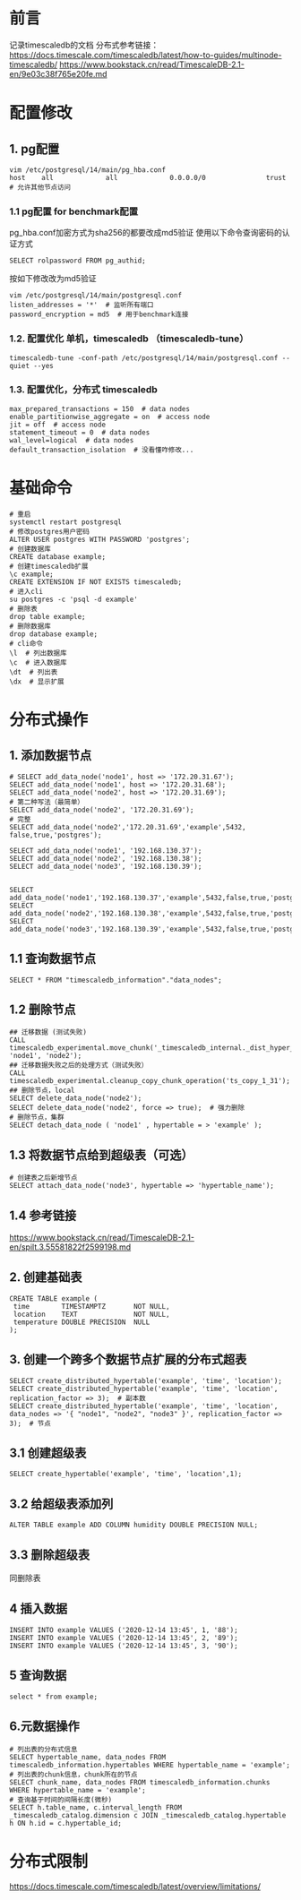 # 前言
记录timescaledb的文档
分布式参考链接：
https://docs.timescale.com/timescaledb/latest/how-to-guides/multinode-timescaledb/
https://www.bookstack.cn/read/TimescaleDB-2.1-en/9e03c38f765e20fe.md

# 配置修改
## 1. pg配置
```
vim /etc/postgresql/14/main/pg_hba.conf 
host    all             all             0.0.0.0/0               trust  # 允许其他节点访问
```
### 1.1 pg配置 for benchmark配置
pg_hba.conf加密方式为sha256的都要改成md5验证
使用以下命令查询密码的认证方式
```
SELECT rolpassword FROM pg_authid;
```
按如下修改改为md5验证
```
vim /etc/postgresql/14/main/postgresql.conf 
listen_addresses = '*'  # 监听所有端口
password_encryption = md5  # 用于benchmark连接
```
### 1.2. 配置优化 单机，timescaledb （timescaledb-tune）
```
timescaledb-tune -conf-path /etc/postgresql/14/main/postgresql.conf --quiet --yes
```
### 1.3. 配置优化，分布式 timescaledb
```
max_prepared_transactions = 150  # data nodes
enable_partitionwise_aggregate = on  # access node
jit = off  # access node
statement_timeout = 0  # data nodes
wal_level=logical  # data nodes
default_transaction_isolation  # 没看懂咋修改...
```
# 基础命令
```
# 重启
systemctl restart postgresql
# 修改postgres用户密码
ALTER USER postgres WITH PASSWORD 'postgres';
# 创建数据库
CREATE database example;
# 创建timescaledb扩展
\c example;
CREATE EXTENSION IF NOT EXISTS timescaledb;
# 进入cli
su postgres -c 'psql -d example'
# 删除表
drop table example;
# 删除数据库
drop database example;
# cli命令
\l  # 列出数据库
\c  # 进入数据库
\dt  # 列出表
\dx  # 显示扩展
```

# 分布式操作
## 1. 添加数据节点
```
# SELECT add_data_node('node1', host => '172.20.31.67');
SELECT add_data_node('node1', host => '172.20.31.68');
SELECT add_data_node('node2', host => '172.20.31.69');
# 第二种写法（最简单）
SELECT add_data_node('node2', '172.20.31.69');
# 完整
SELECT add_data_node('node2','172.20.31.69','example',5432,	false,true,'postgres');

SELECT add_data_node('node1', '192.168.130.37');
SELECT add_data_node('node2', '192.168.130.38');
SELECT add_data_node('node3', '192.168.130.39');


SELECT add_data_node('node1','192.168.130.37','example',5432,false,true,'postgres');
SELECT add_data_node('node2','192.168.130.38','example',5432,false,true,'postgres');
SELECT add_data_node('node3','192.168.130.39','example',5432,false,true,'postgres');
```
## 1.1 查询数据节点
```
SELECT * FROM "timescaledb_information"."data_nodes";
```
## 1.2 删除节点
```
## 迁移数据 (测试失败)
CALL timescaledb_experimental.move_chunk('_timescaledb_internal._dist_hyper_1_1_chunk', 'node1', 'node2');
## 迁移数据失败之后的处理方式（测试失败）
CALL timescaledb_experimental.cleanup_copy_chunk_operation('ts_copy_1_31');
## 删除节点，local
SELECT delete_data_node('node2');
SELECT delete_data_node('node2', force => true);  # 强力删除
# 删除节点，集群
SELECT detach_data_node ( 'node1' , hypertable = > 'example' ); 
```
## 1.3 将数据节点给到超级表（可选）
```
# 创建表之后新增节点
SELECT attach_data_node('node3', hypertable => 'hypertable_name');
```
## 1.4 参考链接
https://www.bookstack.cn/read/TimescaleDB-2.1-en/spilt.3.55581822f2599198.md
## 2. 创建基础表
```
CREATE TABLE example (
 time        TIMESTAMPTZ       NOT NULL,
 location    TEXT              NOT NULL,
 temperature DOUBLE PRECISION  NULL
);
```

## 3. 创建一个跨多个数据节点扩展的分布式超表
```
SELECT create_distributed_hypertable('example', 'time', 'location');
SELECT create_distributed_hypertable('example', 'time', 'location', replication_factor => 3);  # 副本数
SELECT create_distributed_hypertable('example', 'time', 'location', data_nodes => '{ "node1", "node2", "node3" }', replication_factor => 3);  # 节点
```
## 3.1 创建超级表
```
SELECT create_hypertable('example', 'time', 'location',1);
```
## 3.2 给超级表添加列
```
ALTER TABLE example ADD COLUMN humidity DOUBLE PRECISION NULL;
```
## 3.3 删除超级表
同删除表

## 4 插入数据
```
INSERT INTO example VALUES ('2020-12-14 13:45', 1, '88');
INSERT INTO example VALUES ('2020-12-14 13:45', 2, '89');
INSERT INTO example VALUES ('2020-12-14 13:45', 3, '90');
```

## 5 查询数据
```
select * from example;
```

## 6.元数据操作
```
# 列出表的分布式信息
SELECT hypertable_name, data_nodes FROM timescaledb_information.hypertables WHERE hypertable_name = 'example';
# 列出表的chunk信息，chunk所在的节点
SELECT chunk_name, data_nodes FROM timescaledb_information.chunks WHERE hypertable_name = 'example';
# 查询基于时间的间隔长度(微秒)
SELECT h.table_name, c.interval_length FROM _timescaledb_catalog.dimension c JOIN _timescaledb_catalog.hypertable h ON h.id = c.hypertable_id;
```

# 分布式限制
https://docs.timescale.com/timescaledb/latest/overview/limitations/



